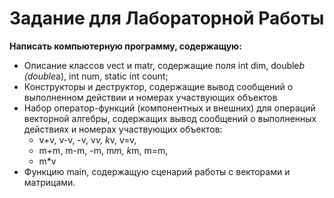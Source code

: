 # Задание для Лабораторной Работы

**Написать компьютерную программу, содержащую:**
- Описание классов vect и matr, содержащие поля int dim, double*b (double*a), int num, static int count;
- Конструкторы и деструктор, содержащие вывод сообщений о выполненном действии и номерах участвующих объектов
- Набор оператор-функций (компонентных и внешних) для операций векторной алгебры, содержащих вывод сообщений о выполненных действиях и номерах участвующих объектов:
     * v+v, v-v, -v, v*v, k*v, v=v,
     * m+m, m-m, -m, m*m, k*m, m=m,
     * m*v
- Функцию main, содержащую сценарий работы с векторами и матрицами.